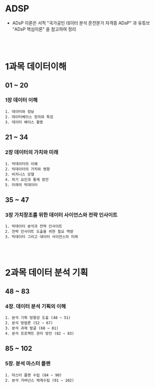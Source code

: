 # ADSP

- ADsP 이론은 서적 "국가공인 데이터 분석 준전문가 자격증 ADsP" 과 유튜브 "ADsP 핵심이론" 을 참고하여 정리
  </br></br></br></br>

# 1과목 데이터이해

## 01 ~ 20

### 1장 데이터 이해

    1. 데이터와 정보
    2. 데이터베이스 정의와 특징
    3. 데이터 베이스 활용

## 21 ~ 34

### 2장 데이터의 가치와 미래

    1. 빅데이터의 이해
    2. 빅데이터의 가치와 영향
    3. 비지니스 모델
    4. 위기 요인과 통제 방안
    5. 미래의 빅데이터

## 35 ~ 47

### 3장 가치창조를 위한 데이터 사이언스와 전략 인사이트

    1. 빅데이터 분석과 전략 인사이트
    2. 전략 인사이트 도출을 위한 필요 역량
    3. 빅데이터 그리고 데이터 사이언스의 미래

</br></br>

# 2과목 데이터 분석 기획

## 48 ~ 83

### 4장. 데이터 분석 기획의 이해

    1. 분석 기획 방향성 도출 (48 ~ 51)
    2. 분석 방법론 (52 ~ 67)
    3. 분석 과제 발굴 (68 ~ 81)
    4. 분석 프로젝트 관리 방안 (82 ~ 83)

## 85 ~ 102

### 5장. 분석 마스터 플랜

    1. 마스터 플랜 수립 (84 ~ 90)
    2. 분석 거버넌스 체계수립 (91 ~ 102)
